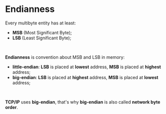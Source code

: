 # Endianness 
Every multibyte entity has at least:
- **MSB** (Most Significant Byte);
- **LSB** (Least Significant Byte);

<br>

**Endianness** is convention about MSB and LSB in memory:
- **little-endian**: **LSB** is placed at **lowest** address, **MSB** is placed at **highest** address;
- **big-endian**: **LSB** is placed at **highest** address, **MSB** is placed at **lowest** address;

<br>

**TCP/IP** uses **big-endian**, that's why **big-endian** is also called **network byte order**.